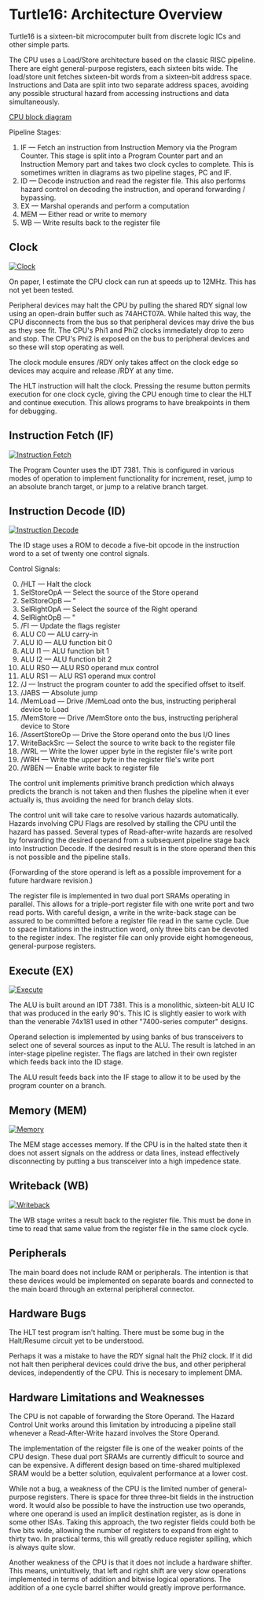 # Turtle16: Architecture Overview

Turtle16 is a sixteen-bit microcomputer built from discrete logic ICs and other simple parts.

The CPU uses a Load/Store architecture based on the classic RISC pipeline. There are eight general-purpose registers, each sixteen bits wide. The load/store unit fetches sixteen-bit words from a sixteen-bit address space. Instructions and Data are split into two separate address spaces, avoiding any possible structural hazard from accessing instructions and data simultaneously.

[CPU block diagram](CPU_Block_Diagram.png)

Pipeline Stages:

1. IF — Fetch an instruction from Instruction Memory via the Program Counter. This stage is split into a Program Counter part and an Instruction Memory part and takes two clock cycles to complete. This is sometimes written in diagrams as two pipeline stages, PC and IF.
2. ID — Decode instruction and read the register file. This also performs hazard control on decoding the instruction, and operand forwarding / bypassing.
3. EX — Marshal operands and perform a computation
4. MEM — Either read or write to memory
5. WB — Write results back to the register file


## Clock

[![Clock](Clock_Small.png?raw=true "Clock module")](Clock.png)

On paper, I estimate the CPU clock can run at speeds up to 12MHz. This has not yet been tested.

Peripheral devices may halt the CPU by pulling the shared RDY signal low using an open-drain buffer such as 74AHCT07A. While halted this way, the CPU disconnects from the bus so that peripheral devices may drive the bus as they see fit. The CPU's Phi1 and Phi2 clocks immediately drop to zero and stop. The CPU's Phi2 is exposed on the bus to peripheral devices and so these will stop operating as well.

The clock module ensures /RDY only takes affect on the clock edge so devices may acquire and release /RDY at any time.

The HLT instruction will halt the clock. Pressing the resume button permits execution for one clock cycle, giving the CPU enough time to clear the HLT and continue execution. This allows programs to have breakpoints in them for debugging.


## Instruction Fetch (IF)

[![Instruction Fetch](IF_Small.png?raw=true "Instruction Fetch pipeline stage")](IF.png)

The Program Counter uses the IDT 7381. This is configured in various modes of operation to implement functionality for increment, reset, jump to an absolute branch target, or jump to a relative branch target.


## Instruction Decode (ID)

[![Instruction Decode](ID_Small.png?raw=true "Instruction Decode pipeline stage")](ID.png)

The ID stage uses a ROM to decode a five-bit opcode in the instruction word to a set of twenty one control signals.

Control Signals:

0. /HLT — Halt the clock
1. SelStoreOpA — Select the source of the Store operand
2. SelStoreOpB — "
3. SelRightOpA — Select the source of the Right operand
4. SelRightOpB — "
5. /FI — Update the flags register
6. ALU C0 — ALU carry-in
7. ALU I0 — ALU function bit 0
8. ALU I1 — ALU function bit 1
9. ALU I2 — ALU function bit 2
10. ALU RS0 — ALU RS0 operand mux control
11. ALU RS1 — ALU RS1 operand mux control
12. /J — Instruct the program counter to add the specified offset to itself.
13. /JABS — Absolute jump
14. /MemLoad — Drive /MemLoad onto the bus, instructing peripheral device to Load
15. /MemStore — Drive /MemStore onto the bus, instructing peripheral device to Store
16. /AssertStoreOp — Drive the Store operand onto the bus I/O lines
17. WriteBackSrc — Select the source to write back to the register file
18. /WRL — Write the lower upper byte in the register file's write port
19. /WRH — Write the upper byte in the register file's write port
20. /WBEN — Enable write back to register file

The control unit implements primitive branch prediction which always predicts the branch is not taken and then flushes the pipeline when it ever actually is, thus avoiding the need for branch delay slots.

The control unit will take care to resolve various hazards automatically. Hazards involving CPU Flags are resolved by stalling the CPU until the hazard has passed. Several types of Read-after-write hazards are resolved by forwarding the desired operand from a subsequent pipeline stage back into Instruction Decode. If the desired result is in the store operand then this is not possible and the pipeline stalls.

(Forwarding of the store operand is left as a possible improvement for a future hardware revision.)

The register file is implemented in two dual port SRAMs operating in parallel. This allows for a triple-port register file with one write port and two read ports. With careful design, a write in the write-back stage can be assured to be committed before a register file read in the same cycle. Due to space limitations in the instruction word, only three bits can be devoted to the register index. The register file can only provide eight homogeneous, general-purpose registers.


## Execute (EX)

[![Execute](EX_Small.png?raw=true "Execute pipeline stage")](EX.png)

The ALU is built around an IDT 7381. This is a monolithic, sixteen-bit ALU IC that was produced in the early 90's. This IC is slightly easier to work with than the venerable 74x181 used in other "7400-series computer" designs.

Operand selection is implemented by using banks of bus transceivers to select one of several sources as input to the ALU. The result is latched in an inter-stage pipeline register. The flags are latched in their own register which feeds back into the ID stage.

The ALU result feeds back into the IF stage to allow it to be used by the program counter on a branch.


## Memory (MEM)

[![Memory](MEM_Small.png?raw=true "Memory pipeline stage")](MEM.png)

The MEM stage accesses memory. If the CPU is in the halted state then it does not assert signals on the address or data lines, instead effectively disconnecting by putting a bus transceiver into a high impedence state.


## Writeback (WB)

[![Writeback](WB_Small.png?raw=true "Writeback pipeline stage")](WB.png)

The WB stage writes a result back to the register file. This must be done in time to read that same value from the register file in the same clock cycle.


## Peripherals

The main board does not include RAM or peripherals. The intention is that these devices would be implemented on separate boards and connected to the main board through an external peripheral connector.


## Hardware Bugs

The HLT test program isn't halting. There must be some bug in the Halt/Resume circuit yet to be understood.

Perhaps it was a mistake to have the RDY signal halt the Phi2 clock. If it did not halt then peripheral devices could drive the bus, and other peripheral devices, independently of the CPU. This is necesary to implement DMA.


## Hardware Limitations and Weaknesses

The CPU is not capable of forwarding the Store Operand. The Hazard Control Unit works around this limitation by introducing a pipeline stall whenever a Read-After-Write hazard involves the Store Operand.

The implementation of the reigster file is one of the weaker points of the CPU design. These dual port SRAMs are currently difficult to source and can be expensive. A different design based on time-shared multiplexed SRAM would be a better solution, equivalent performance at a lower cost.

While not a bug, a weakness of the CPU is the limited number of general-purpose registers. There is space for three three-bit fields in the instruction word. It would also be possible to have the instruction use two operands, where one operand is used an implicit destination register, as is done in some other ISAs. Taking this approach, the two register fields could both be five bits wide, allowing the number of registers to expand from eight to thirty two. In practical terms, this will greatly reduce register spilling, which is always quite slow.

Another weakness of the CPU is that it does not include a hardware shifter. This means, unintuitively, that left and right shift are very slow operations implemented in terms of addition and bitwise logical operations. The addition of a one cycle barrel shifter would greatly improve performance.